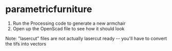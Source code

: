 # parametricfurniture

1. Run the Processing code to generate a new armchair
2. Open up the OpenScad file to see how it should look

Note: "lasercut" files are not actually lasercut ready -- you'll have to convert the tifs into vectors
